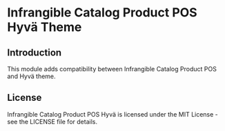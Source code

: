 # Infrangible Catalog Product POS Hyvä Theme

## Introduction

This module adds compatibility between Infrangible Catalog Product POS and Hyvä theme.

## License

Infrangible Catalog Product POS Hyvä is licensed under the MIT License - see the LICENSE file for details.
